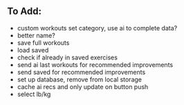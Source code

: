 ## To Add:
- custom workouts set category, use ai to complete data?
- better name?
- save full workouts
- load saved
- check if already in saved exercises
- send ai last workouts for recommended improvements
- send saved for recommended improvements
- set up database, remove from local storage
- cache ai recs and only update on button push
- select lb/kg
